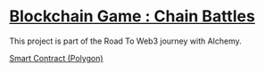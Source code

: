# [Blockchain Game : Chain Battles](https://docs.alchemy.com/alchemy/road-to-web3/weekly-learning-challenges/3.-how-to-make-nfts-with-on-chain-metadata-hardhat-and-javascript#create-the-generatecharacter-function-to-create-the-svg-image)

This project is part of the Road To Web3 journey with Alchemy.

[Smart Contract (Polygon)](https://mumbai.polygonscan.com/address/0xeb909D9233f96124d216E3B3Ea018271De98e91C)
